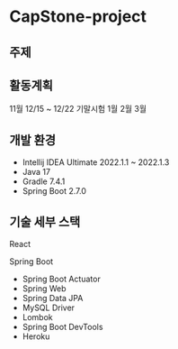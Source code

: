 # CapStone-project
## 주제

## 활동계획
11월
12/15 ~ 12/22 기말시험
1월
2월
3월

## 개발 환경

* Intellij IDEA Ultimate 2022.1.1 ~ 2022.1.3
* Java 17
* Gradle 7.4.1
* Spring Boot 2.7.0

## 기술 세부 스택

React

Spring Boot

* Spring Boot Actuator
* Spring Web
* Spring Data JPA
* MySQL Driver
* Lombok
* Spring Boot DevTools
* Heroku

